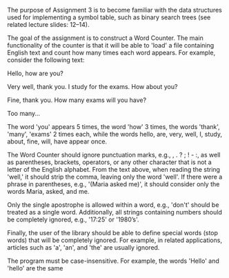 The purpose of Assignment 3 is to become familiar with the data structures used for implementing a symbol table, such as binary search trees (see related lecture slides: 12–14).

The goal of the assignment is to construct a Word Counter. The main functionality of the counter is that it will be able to 'load' a file containing English text and count how many times each word appears. For example, consider the following text:

Hello, how are you?

Very well, thank you. I study for the exams. How about you?

Fine, thank you. How many exams will you have?

Too many…

The word 'you' appears 5 times, the word 'how' 3 times, the words 'thank', 'many', 'exams' 2 times each, while the words hello, are, very, well, I, study, about, fine, will, have appear once.

The Word Counter should ignore punctuation marks, e.g., , . ? ; ! - :, as well as parentheses, brackets, operators, or any other character that is not a letter of the English alphabet. From the text above, when reading the string 'well,' it should strip the comma, leaving only the word 'well'. If there were a phrase in parentheses, e.g., '(Maria asked me)', it should consider only the words Maria, asked, and me.

Only the single apostrophe is allowed within a word, e.g., 'don't' should be treated as a single word. Additionally, all strings containing numbers should be completely ignored, e.g., '17:25' or '1980’s'.

Finally, the user of the library should be able to define special words (stop words) that will be completely ignored. For example, in related applications, articles such as 'a', 'an', and 'the' are usually ignored.

The program must be case-insensitive. For example, the words 'Hello' and 'hello' are the same
